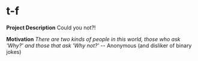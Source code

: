 # t-f

**Project Description** 
Could you not?!

**Motivation**
_There are two kinds of people in this world, those who ask 'Why?' and those that ask 'Why not?'_
-- Anonymous (and disliker of binary jokes)
